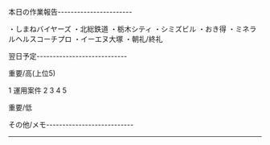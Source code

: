 本日の作業報告-----------------------

・しまねバイヤーズ
・北総鉄道
・栃木シティ
・シミズビル
・おき得
・ミネラルヘルスコーチプロ
・イーエヌ大塚
・朝礼/終礼

翌日予定----------------------------

重要/高(上位5)

1 運用案件
2 
3 
4 
5 

重要/低


その他/メモ---------------------------

-------------------------------------
